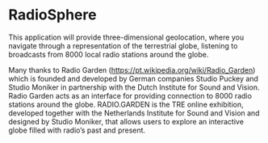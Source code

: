# RadioSphere

This application will provide three-dimensional geolocation, where you navigate through a representation of the terrestrial globe, listening to broadcasts from 8000 local radio stations around the globe.

Many thanks to Radio Garden (https://pt.wikipedia.org/wiki/Radio_Garden) which is founded and developed by German companies Studio Puckey and Studio Moniker in partnership with the Dutch Institute for Sound and Vision. Radio Garden acts as an interface for providing connection to 8000 radio stations around the globe. RADIO.GARDEN is the TRE online exhibition, developed together with the Netherlands Institute for Sound and Vision and designed by Studio Moniker, that allows users to explore an interactive globe filled with radio’s past and present.
